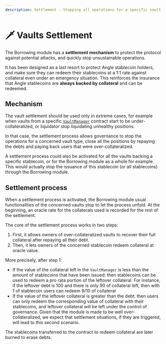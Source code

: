 ```yaml
---
description: Settlement - Stopping all operations for a specific vault type
---
```


# 🗡 Vaults Settlement

The Borrowing module has a **settlement mechanism** to protect the protocol against potential attacks, and quickly stop unsustainable operations.

It has been designed as a last resort to protect Angle stablecoin holders, and make sure they can redeem their stablecoins at a 1:1 rate against collateral even under an emergency situation. This reinforces the insurance that Angle stablecoins are **always backed by collateral** and can be redeemed.

## Mechanism

The vault settlement should be used only in extreme cases, for example when vaults from a specific [`VaultManager`](../glossary.md) contract start to be under-collateralized, or liquidator stop liquidating unhealthy positions.

In that case, the settlement process allows governance to stop the operations for a concerned vault type, close all the positions by repaying the debts and paying back users that were over-collateralized.

A settlement process could also be activated for all the vaults backing a specific stablecoin, or for the Borrowing module as a whole for example. This would actually stop the issuance of this stablecoin (or all stablecoins) through the Borrowing module.

## Settlement process

When a settlement process is activated, the Borrowing module usual functionalities of the concerned vaults stop to let the process unfold. At the beginning, an oracle rate for the collaterals used is recorded for the rest of the settlement.

The core of the settlement process works in two steps:

1. First, it allows owners of over-collateralized vaults to recover their full collateral after repaying all their debt.
2. Then, it lets owners of the concerned stablecoin redeem collateral at oracle value.

More precisely, after step 1:

- If the value of the collateral left in the `VaultManager` is less than the amount of stablecoins that have been issued: then stablecoins can be used to redeem a pro rata portion of the leftover collateral. For instance, if the leftover debt is 100 and there is only 90 of collateral left, then with 1 of stablecoin users can redeem 9/10 of collateral
- If the value of the leftover collateral is greater than the debt: then users can only redeem the corresponding value of collateral with their stablecoins, and leftover collateral will be left under the control of governance. Given that the module is made to be well over-collateralized, we expect that settlement situations, if they are triggered, will lead to this second scenario.

The stablecoins transferred to the contract to redeem collateral are later burned to erase debts.
